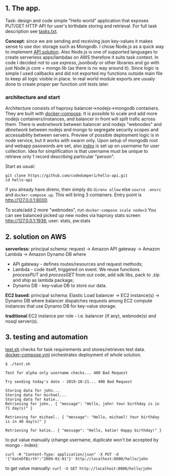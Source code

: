## 1. The app.
Task: design and code simple "Hello world" application that exposes PUT/GET HTTP API for user's birthdate storing and retrieval. For full task description see [tasks.txt](tasks.txt).

**Concept**: since we are sending and receiving json key-values it makes sense to use doc storage such as Mongodb. I chose Node.js as a quick way to implement [API solution](index.js). Also Node.js is one of supported languages to create serverless apps/lambdas on AWS therefore it suits task context. 
In code I decided not to use *express*, *jsonbody* or other libraries and go with just Node.js core + mongo lib (as there is no way around it). Since logic is simple I used callbacks and did not exported my functions outside main file to keep all logic visible in place. In real world module exports are usualy done to create *proper* per function unit tests later.

### architecture and start
Architecture consists of haproxy balancer->nodejs->mongodb containers. They are built with [docker-compose](docker-compose.yml). It is possible to scale and add more nodejs containers/instances, and balancer in front will split trafic across them. There is *webnetwork* between balancer and nodejs "webnodes" and *dbnetwork* between nodejs and mongo to segregate security scopes and accessability between servers. Preview of possible deployment logic is in node service, but it works with swarm only. Upon setup of mongodb root and webapp passwords are set, also [index](initdb/userdb.sh) is set up on *username* for *user* collection. Idea for simplification is that username must be unique to retrieve only 1 record describing particular "person".

Start as usual:
```
git clone https://github.com/codedumper1/hello-api.git
cd hello-api
```
if you already have direnv, then simply do 
`direnv allow` else `source .envrc` and `docker-compose up`. This will bring 3 containers. Entry point is http://127.0.0.1:8000.

To scale/add 2 more "webnodes", run `docker-compose scale node=3`
You can see balanced picked up new nodes via haproxy stats screen http://127.0.0.1:1936, user: stats, pw:stats

## 2. solution on AWS

**serverless:**
principal schema: request -> Amazon API gateway -> Amazon Lambda -> Amazon Dynamo DB
where
- API gateway - defines routes/resources and request methods;
- Lambda - code itself, triggered on event. We reuse functions *processPUT* and *processGET* from out code, add sdk libs, pack to .zip and ship as lambda package;
- Dynamo DB - key-value DB to store our data.

**EC2 based:**
principal schema: Elastic Load balancer -> EC2 instance(s) -> Dynamo DB
where balancer dispatches requests among EC2 compute instances that use Dynamo DB for key-value storage.

**traditional**
EC2 instance per role - i.e. balancer (if any), webnode(s) and nosql server(s).

## 3. testing and automation

[test.sh](test.sh) checks for task  requirements and stores/retrieves test data.<br>
[docker-compose.yml](docker-compose.yml) orchestrates deployment of whole solution.
```
$ ./test.sh 

Test for alpha only username checks... 400 Bad Request

Try sending today's date - 2019-10-21... 400 Bad Request

Storing data for john... 
Storing data for michael... 
Storing data for katie.. 
Retrieving for john.. { "message": "Hello, john! Your birthday is in 71 day(s)" }

Retrieving for michael.. { "message": "Hello, michael! Your birthday is in 40 day(s)" }

Retrieving for katie.. { "message": "Hello, katie! Happy birthday!" }
```

to put value manually (change username, duplicate won't be accepted by mongo - index): 

`curl -H "Content-Type: application/json" -X PUT -d '{"dateOfBirth":"2009-01-01"}' http://localhost:8000/hello/john`

to get value manually:
`curl -X GET http://localhost:8000/hello/john`

